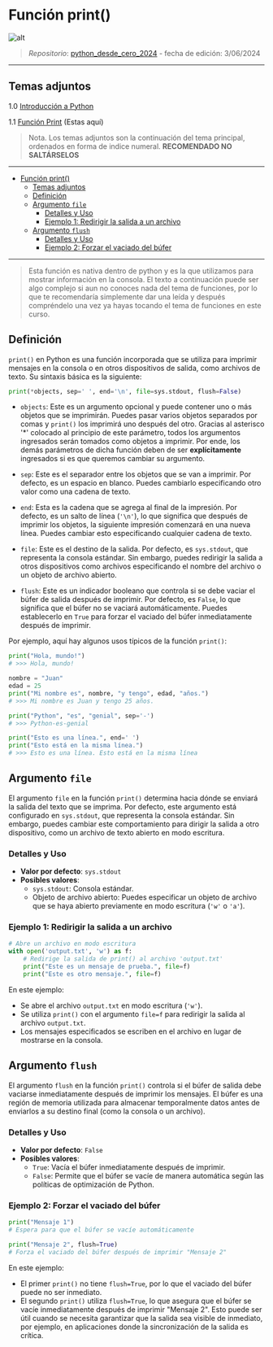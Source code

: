 # Función print()

![alt](https://i.postimg.cc/FHzTt9rD/image.png)

> *Repositorio*: [python_desde_cero_2024](https://github.com/Duz-Dev/python_desde_cero_2024) - fecha de edición: 3/06/2024
---

## Temas adjuntos

1.0 [Introducción a Python](./01_introduccion.md)

1.1 [Función Print](./01-1-funcion%20_print.md) (Estas aquí)
  
>Nota. Los temas adjuntos son la continuación del tema principal, ordenados en forma de indice numeral. **RECOMENDADO NO SALTÁRSELOS**

---

<!-- TOC -->

- [Función print()](#función-print)
  - [Temas adjuntos](#temas-adjuntos)
  - [Definición](#definición)
  - [Argumento `file`](#argumento-file)
    - [Detalles y Uso](#detalles-y-uso)
    - [Ejemplo 1: Redirigir la salida a un archivo](#ejemplo-1-redirigir-la-salida-a-un-archivo)
  - [Argumento `flush`](#argumento-flush)
    - [Detalles y Uso](#detalles-y-uso-1)
    - [Ejemplo 2: Forzar el vaciado del búfer](#ejemplo-2-forzar-el-vaciado-del-búfer)

<!-- /TOC -->
---
<!-- >[!NOTE] -->
> Esta función es nativa dentro de python y es la que utilizamos para mostrar información en la consola. El texto a continuación puede ser algo complejo si aun no conoces nada del tema de funciones, por lo que te recomendaría simplemente dar una leída y después compréndelo una vez ya hayas tocando el tema de funciones en este curso.

## Definición

`print()` en Python es una función incorporada que se utiliza para imprimir mensajes en la consola o en otros dispositivos de salida, como archivos de texto. Su sintaxis básica es la siguiente:

```python
print(*objects, sep=' ', end='\n', file=sys.stdout, flush=False)
```

- `objects`: Este es un argumento opcional y puede contener uno o más objetos que se imprimirán. Puedes pasar varios objetos separados por comas y `print()` los imprimirá uno después del otro. Gracias al asterisco '*' colocado al principio de este parámetro, todos los argumentos ingresados serán tomados como objetos a imprimir. Por ende, los demás parámetros de dicha función deben de ser **explícitamente** ingresados si es que queremos cambiar su argumento.

- `sep`: Este es el separador entre los objetos que se van a imprimir. Por defecto, es un espacio en blanco. Puedes cambiarlo especificando otro valor como una cadena de texto.

- `end`: Esta es la cadena que se agrega al final de la impresión. Por defecto, es un salto de línea (`'\n'`), lo que significa que después de imprimir los objetos, la siguiente impresión comenzará en una nueva línea. Puedes cambiar esto especificando cualquier cadena de texto.

- `file`: Este es el destino de la salida. Por defecto, es `sys.stdout`, que representa la consola estándar. Sin embargo, puedes redirigir la salida a otros dispositivos como archivos especificando el nombre del archivo o un objeto de archivo abierto.

- `flush`: Este es un indicador booleano que controla si se debe vaciar el búfer de salida después de imprimir. Por defecto, es `False`, lo que significa que el búfer no se vaciará automáticamente. Puedes establecerlo en `True` para forzar el vaciado del búfer inmediatamente después de imprimir.

Por ejemplo, aquí hay algunos usos típicos de la función `print()`:

```python
print("Hola, mundo!")
# >>> Hola, mundo!

nombre = "Juan"
edad = 25
print("Mi nombre es", nombre, "y tengo", edad, "años.")
# >>> Mi nombre es Juan y tengo 25 años.

print("Python", "es", "genial", sep='-')
# >>> Python-es-genial

print("Esto es una línea.", end=' ')
print("Esto está en la misma línea.")
# >>> Esto es una línea. Esto está en la misma línea
```

## Argumento `file`

El argumento `file` en la función `print()` determina hacia dónde se enviará la salida del texto que se imprima. Por defecto, este argumento está configurado en `sys.stdout`, que representa la consola estándar. Sin embargo, puedes cambiar este comportamiento para dirigir la salida a otro dispositivo, como un archivo de texto abierto en modo escritura.

### Detalles y Uso

- **Valor por defecto**: `sys.stdout`
- **Posibles valores**:
  - `sys.stdout`: Consola estándar.
  - Objeto de archivo abierto: Puedes especificar un objeto de archivo que se haya abierto previamente en modo escritura (`'w'` o `'a'`).

### Ejemplo 1: Redirigir la salida a un archivo

```python
# Abre un archivo en modo escritura
with open('output.txt', 'w') as f:
    # Redirige la salida de print() al archivo 'output.txt'
    print("Este es un mensaje de prueba.", file=f)
    print("Este es otro mensaje.", file=f)
```

En este ejemplo:

- Se abre el archivo `output.txt` en modo escritura (`'w'`).
- Se utiliza `print()` con el argumento `file=f` para redirigir la salida al archivo `output.txt`.
- Los mensajes especificados se escriben en el archivo en lugar de mostrarse en la consola.

## Argumento `flush`

El argumento `flush` en la función `print()` controla si el búfer de salida debe vaciarse inmediatamente después de imprimir los mensajes. El búfer es una región de memoria utilizada para almacenar temporalmente datos antes de enviarlos a su destino final (como la consola o un archivo).

### Detalles y Uso

- **Valor por defecto**: `False`
- **Posibles valores**:
  - `True`: Vacía el búfer inmediatamente después de imprimir.
  - `False`: Permite que el búfer se vacíe de manera automática según las políticas de optimización de Python.

### Ejemplo 2: Forzar el vaciado del búfer

```python
print("Mensaje 1")
# Espera para que el búfer se vacíe automáticamente

print("Mensaje 2", flush=True)
# Forza el vaciado del búfer después de imprimir "Mensaje 2"
```

En este ejemplo:

- El primer `print()` no tiene `flush=True`, por lo que el vaciado del búfer puede no ser inmediato.
- El segundo `print()` utiliza `flush=True`, lo que asegura que el búfer se vacíe inmediatamente después de imprimir "Mensaje 2". Esto puede ser útil cuando se necesita garantizar que la salida sea visible de inmediato, por ejemplo, en aplicaciones donde la sincronización de la salida es crítica.
